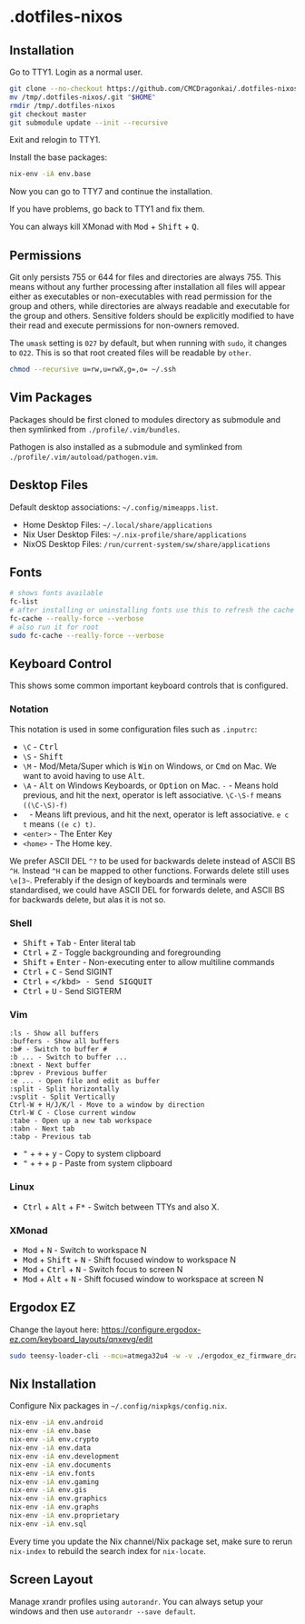 # .dotfiles-nixos

## Installation

Go to TTY1. Login as a normal user.

```sh
git clone --no-checkout https://github.com/CMCDragonkai/.dotfiles-nixos /tmp/.dotfiles-nixos
mv /tmp/.dotfiles-nixos/.git "$HOME"
rmdir /tmp/.dotfiles-nixos
git checkout master
git submodule update --init --recursive
```

Exit and relogin to TTY1.

Install the base packages:

```sh
nix-env -iA env.base
```

Now you can go to TTY7 and continue the installation.

If you have problems, go back to TTY1 and fix them.

You can always kill XMonad with <kbd>Mod</kbd> + <kbd>Shift</kbd> + <kbd>Q</kbd>.

## Permissions

Git only persists 755 or 644 for files and directories are always 755. This means without any further processing after installation all files will appear either as executables or non-executables with read permission for the group and others, while directories are always readable and executable for the group and others. Sensitive folders should be explicitly modified to have their read and execute permissions for non-owners removed.

The `umask` setting is `027` by default, but when running with `sudo`, it changes to `022`. This is so that root created files will be readable by `other`.

```sh
chmod --recursive u=rw,u=rwX,g=,o= ~/.ssh
```

## Vim Packages

Packages should be first cloned to modules directory as submodule and then symlinked from `./profile/.vim/bundles`.

Pathogen is also installed as a submodule and symlinked from `./profile/.vim/autoload/pathogen.vim`.

## Desktop Files

Default desktop associations: `~/.config/mimeapps.list`.

* Home Desktop Files: `~/.local/share/applications`
* Nix User Desktop Files: `~/.nix-profile/share/applications`
* NixOS Desktop Files: `/run/current-system/sw/share/applications`

## Fonts

```sh
# shows fonts available
fc-list
# after installing or uninstalling fonts use this to refresh the cache
fc-cache --really-force --verbose
# also run it for root
sudo fc-cache --really-force --verbose
```

## Keyboard Control

This shows some common important keyboard controls that is configured.

### Notation

This notation is used in some configuration files such as `.inputrc`:

* `\C` - <kbd>Ctrl</kbd>
* `\S` - <kbd>Shift</kbd>
* `\M` - Mod/Meta/Super which is <kbd>Win</kbd> on Windows, or <kbd>Cmd</kbd> on Mac. We want to avoid having to use <kbd>Alt</kbd>.
* `\A` - <kbd>Alt</kbd> on Windows Keyboards, or <kbd>Option</kbd> on Mac.
 `-` - Means hold previous, and hit the next, operator is left associative. `\C-\S-f` means `((\C-\S)-f)`
* ` ` - Means lift previous, and hit the next, operator is left associative. `e c t` means `((e c) t)`.
* `<enter>` - The Enter Key
* `<home>` - The Home key.

We prefer ASCII DEL `^?` to be used for backwards delete instead of ASCII BS `^H`. Instead `^H` can be mapped to other functions. Forwards delete still uses `\e[3~`. Preferably if the design of keyboards and terminals were standardised, we could have ASCII DEL for forwards delete, and ASCII BS for backwards delete, but alas it is not so.

### Shell

* <kbd>Shift</kbd> + <kbd>Tab</kbd> - Enter literal tab
* <kbd>Ctrl</kbd> + <kbd>Z</kbd> - Toggle backgrounding and foregrounding
* <kbd>Shift</kbd> + <kbd>Enter</kbd> - Non-executing enter to allow multiline commands
* <kbd>Ctrl</kbd> + <kbd>C</kbd> - Send SIGINT
* <kbd>Ctrl</kbd> + <kbd>\</kbd> - Send SIGQUIT
* <kbd>Ctrl</kbd> + <kbd>U</kbd> - Send SIGTERM

### Vim

```
:ls - Show all buffers
:buffers - Show all buffers
:b# - Switch to buffer #
:b ... - Switch to buffer ...
:bnext - Next buffer
:bprev - Previous buffer
:e ... - Open file and edit as buffer
:split - Split horizontally
:vsplit - Split Vertically
Ctrl-W + H/J/K/l - Move to a window by direction
Ctrl-W C - Close current window
:tabe - Open up a new tab workspace
:tabn - Next tab
:tabp - Previous tab
```

* <kbd>"</kbd> + <kbd>+</kbd> + <kbd>y</kbd> - Copy to system clipboard
* <kbd>"</kbd> + <kbd>+</kbd> + <kbd>p</kbd> - Paste from system clipboard

### Linux

* <kbd>Ctrl</kbd> + <kbd>Alt</kbd> + <kbd>F*</kbd> - Switch between TTYs and also X.

### XMonad

* <kbd>Mod</kbd> + <kbd>N</kbd> - Switch to workspace N
* <kbd>Mod</kbd> + <kbd>Shift</kbd> + <kbd>N</kbd> - Shift focused window to workspace N
* <kbd>Mod</kbd> + <kbd>Ctrl</kbd> + <kbd>N</kbd> - Switch focus to screen N
* <kbd>Mod</kbd> + <kbd>Alt</kbd> + <kbd>N</kbd> - Shift focused window to workspace at screen N

## Ergodox EZ

Change the layout here: https://configure.ergodox-ez.com/keyboard_layouts/qnxevg/edit

```sh
sudo teensy-loader-cli --mcu=atmega32u4 -w -v ./ergodox_ez_firmware_dragonflare_qnxevg.hex
```

## Nix Installation

Configure Nix packages in `~/.config/nixpkgs/config.nix`.

```sh
nix-env -iA env.android
nix-env -iA env.base
nix-env -iA env.crypto
nix-env -iA env.data
nix-env -iA env.development
nix-env -iA env.documents
nix-env -iA env.fonts
nix-env -iA env.gaming
nix-env -iA env.gis
nix-env -iA env.graphics
nix-env -iA env.graphs
nix-env -iA env.proprietary
nix-env -iA env.sql
```

Every time you update the Nix channel/Nix package set, make sure to rerun `nix-index` to rebuild the search index for `nix-locate`.

## Screen Layout

Manage xrandr profiles using `autorandr`. You can always setup your windows and then use `autorandr --save default`.
